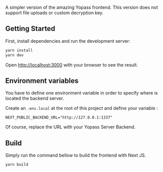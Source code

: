 A simpler version of the amazing Yopass frontend. This version does not support file uploads or custom decryption key.

## Getting Started

First, install dependencies and run the development server:

```bash
yarn install
yarn dev
```

Open [http://localhost:3000](http://localhost:3000) with your browser to see the result.

## Environment variables

You have to define one environment variable in order to specify where is located the backend server.

Create an `.env.local` at the root of this project and define your variable :

```
NEXT_PUBLIC_BACKEND_URL="http://127.0.0.1:1337"
```

Of course, replace the URL with your Yopass Server Backend.

## Build

Simply run the command bellow to build the frontend with Next JS.

```bash
yarn build
```
